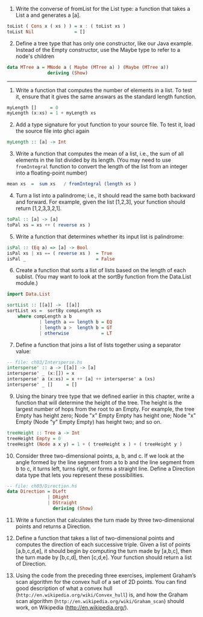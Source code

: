 1. Write the converse of fromList for the List type: a function that takes
   a List a and generates a [a].

```haskell
toList ( Cons x ( xs ) ) = x : ( toList xs ) 
toList Nil               = []
```

2. Define a tree type that has only one constructor, like our Java example.
   Instead of the Empty constructor, use the Maybe type to refer to
   a node's children

```haskell
data MTree a = MNode a ( Maybe (MTree a) ) (Maybe (MTree a)) 
               deriving (Show)

```

---------------------------------------------------

1. Write a function that computes the number of elements in a list. To test it,
   ensure that it gives the same answars as the standard length function.

```haskell
myLength []     = 0
myLength (x:xs) = 1 + myLength xs 
```
2. Add a type signature for yout function to your source file. To test it, load
   the source file into ghci again

```haskell
myLength :: [a] -> Int
```

3. Write a function that computes the mean of a list, i.e., the sum of all
   elements in the list divided by its length. (You may need to use
   `fromIntegral` function to convert the length of the list from an integer
   into a floating-point number)

```haskell
mean xs  =  sum xs   / fromIntegral (length xs )
```

4. Turn a list into a palindrome; i.e., it should read the same both backward
   and forward. For example, given the list [1,2,3], your function should
   return [1,2,3,3,2,1].

```haskell
toPal :: [a] -> [a]
toPal xs = xs ++ ( reverse xs )
```

5. Write a function that determines whether its input list is palindrome:

```haskell
isPal :: (Eq a) => [a] -> Bool
isPal xs | xs == ( reverse xs )  = True
isPal _                          = False
```

6. Create a function that sorts a list of lists based on the length of each
   sublist. (You may want to look at the sortBy function from the Data.List
   module.)

```haskell
import Data.List

sortList :: [[a]] ->  [[a]]
sortList xs =  sortBy compLength xs 
    where compLength a b 
            | length a == length b = EQ 
            | length a >  length b = GT
            | otherwise            = LT
```

7. Define a function that joins a list of lists together using a separator
   value: 

```haskell
-- file: ch03/Intersperse.hs
intersperse' :: a -> [[a]] -> [a]
intersperse' _ (x:[]) = x 
intersperse' a (x:xs) = x ++ [a] ++ intersperse' a (xs)
intersperse' _ []     = []
```

9. Using the binary tree type that we defined earlier in this chapter, write a function
that will determine the height of the tree. The height is the largest number of hops
from the root to an Empty. For example, the tree Empty has height zero; Node "x"
Empty Empty has height one; Node "x" Empty (Node "y" Empty Empty) has height
two; and so on.

```haskell
treeHeight :: Tree a -> Int 
treeHeight Empty = 0
treeHeight (Node a x y) = 1 + ( treeHeight x ) + ( treeHeight y )
```

10. Consider three two-dimensional points, a, b, and c. If we look at the angle formed
by the line segment from a to b and the line segment from b to c, it turns left, turns
right, or forms a straight line. Define a Direction data type that lets you represent
these possibilities.

```haskell
-- file: ch03/Direction.hs
data Direction = DLeft
               | DRight
               | DStraight
                 deriving (Show)
```

11. Write a function that calculates the turn made by three two-dimensional points
and returns a Direction.


12. Define a function that takes a list of two-dimensional points and computes the
direction of each successive triple. Given a list of points [a,b,c,d,e], it should
begin by computing the turn made by [a,b,c], then the turn made by [b,c,d],
then [c,d,e]. Your function should return a list of Direction.


13. Using the code from the preceding three exercises, implement Graham’s scan algorithm
for the convex hull of a set of 2D points. You can find good description
of what a convex hull (`http://en.wikipedia.org/wiki/Convex_hull`) is, and how the
Graham scan algorithm (`http://en.wikipedia.org/wiki/Graham_scan`) should work,
on Wikipedia (http://en.wikipedia.org/). 


